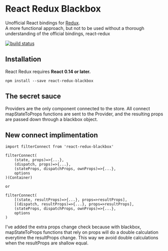 React Redux Blackbox
=========================

Unofficial React bindings for [Redux](https://github.com/reactjs/redux).  
A more functional approach, but not to be used without a thorough understanding of the official bindings, react-redux

[![build status](https://img.shields.io/travis/reactjs/react-redux/master.svg?style=flat-square)](https://travis-ci.org/reactjs/react-redux)


## Installation

React Redux requires **React 0.14 or later.**

```
npm install --save react-redux-blackbox
```

## The secret sauce

Providers are the only component connected to the store. All connect mapStateToProps functions are sent to the Provider, and the resulting props are passed down through a blackbox object.

## New connect implimentation

```
import filterConnect from 'react-redux-blackbox'

filterConnect(
	(state, props)=>{...},
	(dispatch, props)=>{...},
	(stateProps, dispatchProps, ownProps)=>{...},
	options
)(Container)

or

filterConnect(
	[(state, resultProps)=>{...}, props=>resultProps],
	[(dispatch, resultProps)=>{...}, props=>resultProps],
	(stateProps, dispatchProps, ownProps)=>{...}, 
	options
)
```

I've added the extra props change check because with blackbox, mapStateToProps functions that rely on props will do a double calculation everytime the resultProps change. This way we avoid double calculations when the resultProps are shallow equal.